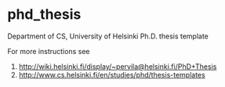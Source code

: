 phd_thesis
==========

Department of CS, University of Helsinki Ph.D. thesis template

For more instructions see

1. http://wiki.helsinki.fi/display/~pervila@helsinki.fi/PhD+Thesis
2. http://www.cs.helsinki.fi/en/studies/phd/thesis-templates
